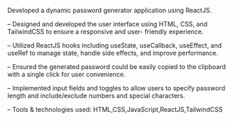 Developed a dynamic password generator application using ReactJS.

– Designed and developed the user interface using HTML, CSS, and TailwindCSS to ensure a responsive and user-
friendly experience.

– Utilized ReactJS hooks including useState, useCallback, useEffect, and useRef to manage state, handle side effects,
and improve performance.

– Ensured the generated password could be easily copied to the clipboard with a single click for user convenience.

– Implemented input fields and toggles to allow users to specify password length and include/exclude numbers and
special characters.

– Tools & technologies used: HTML,CSS,JavaScript,ReactJS,TailwindCSS



